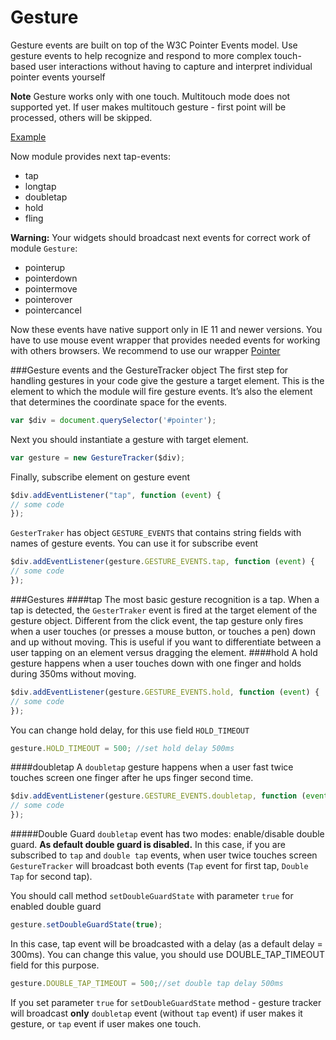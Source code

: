 # Gesture
Gesture events are built on top of the W3C Pointer Events model. Use gesture events to help recognize and respond to more complex touch-based user interactions without having to capture and interpret individual pointer events yourself

**Note** Gesture works only with one touch. Multitouch mode does not supported yet. If user makes multitouch gesture - first point will be processed, others will be skipped.

[Example](http://rapid-application-development-js.github.io/Gesture/)

Now module provides next tap-events: 
- tap
- longtap
- doubletap
- hold
- fling

**Warning:** Your widgets should broadcast next events for correct work of module `Gesture`:
- pointerup
- pointerdown
- pointermove
- pointerover
- pointercancel

Now these events have native support only in IE 11 and newer versions.
You have to use mouse event wrapper that provides needed events for working with others browsers. We recommend to use our wrapper
[Pointer](https://github.com/Rapid-Application-Development-JS/Pointer)

###Gesture events and the GestureTracker object
The first step for handling gestures in your code give the gesture a target element. This is the element to which the module will fire gesture events. It’s also the element that determines the coordinate space for the events.
```javascript
var $div = document.querySelector('#pointer');
```
Next you should instantiate a gesture with target element.
```javascript
var gesture = new GestureTracker($div);
```
Finally, subscribe element on gesture event
```javascript
$div.addEventListener("tap", function (event) {
// some code
});
```
`GesterTraker` has object `GESTURE_EVENTS` that contains string fields with names of gesture events. You can use it for subscribe event
```javascript
$div.addEventListener(gesture.GESTURE_EVENTS.tap, function (event) {
// some code
});
```
###Gestures
####tap
The most basic gesture recognition is a tap. When a tap is detected, the `GesterTraker` event is fired at the target element of the gesture object. Different from the click event, the tap gesture only fires when a user touches (or presses a mouse button, or touches a pen) down and up without moving. This is useful if you want to differentiate between a user tapping on an element versus dragging the element.
####hold
A hold gesture happens when a user touches down with one finger and holds during 350ms without moving.
```javascript
$div.addEventListener(gesture.GESTURE_EVENTS.hold, function (event) {
// some code
});
```
You can change hold delay, for this use field `HOLD_TIMEOUT`
```javascript
gesture.HOLD_TIMEOUT = 500; //set hold delay 500ms
```
####doubletap
A `doubletap` gesture happens when a user fast twice touches screen one finger after he ups finger second time.
```javascript
$div.addEventListener(gesture.GESTURE_EVENTS.doubletap, function (event) {
// some code
});
```
#####Double Guard
`doubletap` event has two modes: enable/disable double guard.
**As default double guard is disabled.**
In this case, if you are subscribed to `tap` and `double tap` events, when user twice touches screen `GestureTracker` will broadcast both events (`Tap` event for first tap, `Double Tap` for second tap).

You should call method `setDoubleGuardState` with parameter `true` for enabled double guard
```javascript
gesture.setDoubleGuardState(true);
```
In this case, tap event will be broadcasted with a delay (as a default delay = 300ms). You can change this value, you should use DOUBLE_TAP_TIMEOUT field for this purpose.
```javascript
gesture.DOUBLE_TAP_TIMEOUT = 500;//set double tap delay 500ms
```
If you set parameter `true` for `setDoubleGuardState` method - gesture tracker will broadcast **only** `doubletap` event (without `tap` event) if user makes it gesture, or `tap` event if user makes one touch.
